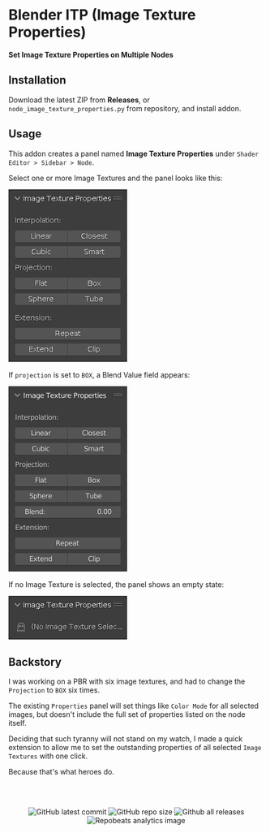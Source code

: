 # Blender ITP (Image Texture Properties)

**Set Image Texture Properties on Multiple Nodes**

## Installation

Download the latest ZIP from **Releases**, or `node_image_texture_properties.py` from repository, and install addon.

## Usage

This addon creates a panel named **Image Texture Properties** under ``Shader Editor > Sidebar > Node``.

Select one or more Image Textures and the panel looks like this:

![Blender ITP Active](https://github.com/don1138/blender-itp/blob/main/imx/itp-panel.png)

If `projection` is set to `BOX`, a Blend Value field appears:

![Blender ITP Active Box Blend](https://github.com/don1138/blender-itp/blob/main/imx/itp-panel-box-blend.png)

If no Image Texture is selected, the panel shows an empty state:

![Blender ITP Null](https://github.com/don1138/blender-itp/blob/main/imx/itp-panel-null.png)

## Backstory

I was working on a PBR with six image textures, and had to change the `Projection` to `BOX` six times.

The existing `Properties` panel will set things like `Color Mode` for all selected images, but doesn't include the full set of properties listed on the node itself.

Deciding that such tyranny will not stand on my watch, I made a quick extension to allow me to set the outstanding properties of all selected `Image Textures` with one click.

Because that's what heroes do.

<br><br>

<p align="center">
  <img alt="GitHub latest commit" src="https://img.shields.io/github/last-commit/don1138/blender-itp">
  <img alt="GitHub repo size" src="https://img.shields.io/github/repo-size/don1138/blender-itp">
  <img alt="Github all releases" src="https://img.shields.io/github/downloads/don1138/blender-itp/total.svg"><br>
  <img src="https://repobeats.axiom.co/api/embed/c0e3e1855d0f7003c53943d3efcfa0fc8f9d853f.svg" alt="Repobeats analytics image">
</p>
